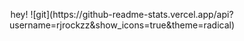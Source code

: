 
<p align="center">
hey!
![git](https://github-readme-stats.vercel.app/api?username=rjrockzz&show_icons=true&theme=radical)
</p>

